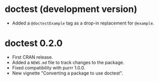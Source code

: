 # doctest (development version)

* Added a `@doctestExample` tag as a drop-in replacement for `@example`.

# doctest 0.2.0

* First CRAN release.
* Added a `NEWS.md` file to track changes to the package.
* Fixed compatibility with purrr 1.0.0.
* New vignette "Converting a package to use doctest".
